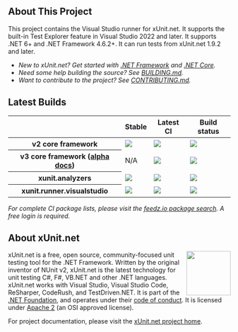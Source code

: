 ## About This Project

This project contains the Visual Studio runner for xUnit.net. It supports the built-in Test Explorer feature in Visual Studio 2022 and later. It supports .NET 6+ and .NET Framework 4.6.2+. It can run tests from xUnit.net 1.9.2 and later.

* _New to xUnit.net? Get started with [.NET Framework](https://xunit.net/docs/getting-started/netfx/visual-studio) and [.NET Core](https://xunit.net/docs/getting-started/netcore/cmdline)._
* _Need some help building the source? See [BUILDING.md](BUILDING.md)._
* _Want to contribute to the project? See [CONTRIBUTING.md](https://github.com/xunit/.github/tree/main/CONTRIBUTING.md)._

## Latest Builds

<table>
  <thead>
    <tr>
      <th></th>
      <th>Stable</th>
      <th>Latest CI</th>
      <th>Build status</th>
    </tr>
  </thead>
  <tbody>
    <tr>
      <th>v2 core framework</th>
      <td><a href="https://www.nuget.org/packages/xunit"><img src="https://img.shields.io/nuget/v/xunit.svg?logo=nuget"></a></td>
      <td><a href="https://feedz.io/org/xunit/repository/xunit/packages/xunit"><img src="https://img.shields.io/badge/endpoint.svg?url=https%3A%2F%2Ff.feedz.io%2Fxunit%2Fxunit%2Fshield%2Fxunit%2Flatest"></td>
      <td><a href="https://actions-badge.atrox.dev/xunit/xunit/goto?ref=v2"><img src="https://img.shields.io/endpoint.svg?url=https%3A%2F%2Factions-badge.atrox.dev%2Fxunit%2Fxunit%2Fbadge%3Fref%3Dv2&amp;label=build"></td>
    <tr>
    <tr>
      <th>v3 core framework (<a href="https://xunit.net/docs/v3-alpha">alpha docs</a>)</th>
      <td>N/A</td>
      <td><a href="https://feedz.io/org/xunit/repository/xunit/packages/xunit.v3"><img src="https://img.shields.io/badge/endpoint.svg?url=https%3A%2F%2Ff.feedz.io%2Fxunit%2Fxunit%2Fshield%2Fxunit.v3%2Flatest"></td>
      <td><a href="https://actions-badge.atrox.dev/xunit/xunit/goto?ref=main"><img src="https://img.shields.io/endpoint.svg?url=https%3A%2F%2Factions-badge.atrox.dev%2Fxunit%2Fxunit%2Fbadge%3Fref%3Dmain&amp;label=build"></td>
    <tr>
    <tr>
      <th>xunit.analyzers</th>
      <td><a href="https://www.nuget.org/packages/xunit.analyzers"><img src="https://img.shields.io/nuget/v/xunit.analyzers.svg?logo=nuget"></a></td>
      <td><a href="https://feedz.io/org/xunit/repository/xunit/packages/xunit.analyzers"><img src="https://img.shields.io/badge/endpoint.svg?url=https%3A%2F%2Ff.feedz.io%2Fxunit%2Fxunit%2Fshield%2Fxunit.analyzers%2Flatest"></a></td>
      <td><a href="https://actions-badge.atrox.dev/xunit/xunit.analyzers/goto?ref=main"><img src="https://img.shields.io/endpoint.svg?url=https%3A%2F%2Factions-badge.atrox.dev%2Fxunit%2Fxunit.analyzers%2Fbadge%3Fref%3Dmain&amp;label=build"></a></td>
    </tr>
    <tr>
      <th>xunit.runner.visualstudio</th>
      <td><a href="https://www.nuget.org/packages/xunit.runner.visualstudio"><img src="https://img.shields.io/nuget/v/xunit.runner.visualstudio.svg?logo=nuget"></a></td>
      <td><a href="https://feedz.io/org/xunit/repository/xunit/packages/xunit.runner.visualstudio"><img src="https://img.shields.io/badge/endpoint.svg?url=https%3A%2F%2Ff.feedz.io%2Fxunit%2Fxunit%2Fshield%2Fxunit.runner.visualstudio%2Flatest"></a></td>
      <td><a href="https://actions-badge.atrox.dev/xunit/xunit.runner.visualstudio/goto?ref=main"><img src="https://img.shields.io/endpoint.svg?url=https%3A%2F%2Factions-badge.atrox.dev%2Fxunit%2Fvisualstudio.xunit%2Fbadge%3Fref%3Dmain&amp;label=build"></a></td>
    </tr>
  </tbody>
</table>

*For complete CI package lists, please visit the [feedz.io package search](https://feedz.io/org/xunit/repository/xunit/search). A free login is required.*

## About xUnit.net

[<img align="right" width="100px" src="https://raw.githubusercontent.com/xunit/media/main/dotnet-foundation.svg" />](https://dotnetfoundation.org/projects/project-detail/xunit)

xUnit.net is a free, open source, community-focused unit testing tool for the .NET Framework. Written by the original inventor of NUnit v2, xUnit.net is the latest technology for unit testing C#, F#, VB.NET and other .NET languages. xUnit.net works with Visual Studio, Visual Studio Code, ReSharper, CodeRush, and TestDriven.NET. It is part of the [.NET Foundation](https://www.dotnetfoundation.org/), and operates under their [code of conduct](https://www.dotnetfoundation.org/code-of-conduct). It is licensed under [Apache 2](https://opensource.org/licenses/Apache-2.0) (an OSI approved license).

For project documentation, please visit the [xUnit.net project home](https://xunit.net/).

